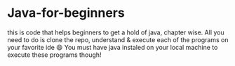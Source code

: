# Java-for-beginners
this is code that helps beginners to get a hold of java, chapter wise.
All you need to do is clone the repo, understand & execute each of the programs on your favorite ide :smile:
You must have java instaled on your local machine to execute these programs though!

